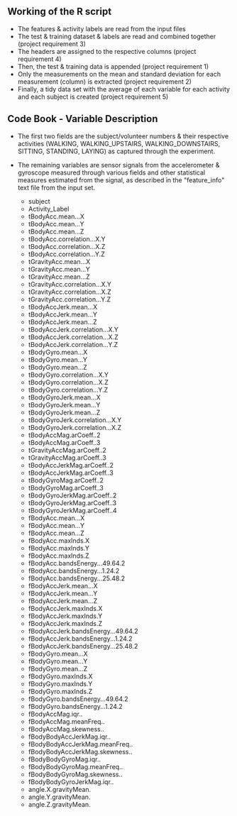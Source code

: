 ## **Working of the R script**

* The features & activity labels are read from the input files
*	The test & training dataset & labels are read and combined together (project requirement 3)
*	The headers are assigned to the respective columns (project requirement 4)
*	Then, the test & training data is appended (project requirement 1)
*	Only the measurements on the mean and standard deviation for each measurement (column) is extracted (project requirement 2)
*	Finally, a tidy data set with the average of each variable for each activity and each subject is created (project requirement 5)


## Code Book - Variable Description

* The first two fields are the subject/volunteer numbers & their respective activities (WALKING, WALKING_UPSTAIRS, WALKING_DOWNSTAIRS, SITTING, STANDING, LAYING) as captured through the experiment.

* The remaining variables are sensor signals from the accelerometer & gyroscope measured through various fields and other statistical measures estimated from the signal, as described in the "feature_info" text file from the input set.

  * subject
  * Activity_Label
  * tBodyAcc.mean...X
  * tBodyAcc.mean...Y
  * tBodyAcc.mean...Z
  * tBodyAcc.correlation...X.Y
  * tBodyAcc.correlation...X.Z
  * tBodyAcc.correlation...Y.Z
  * tGravityAcc.mean...X
  * tGravityAcc.mean...Y
  * tGravityAcc.mean...Z
  * tGravityAcc.correlation...X.Y     
  * tGravityAcc.correlation...X.Z
  * tGravityAcc.correlation...Y.Z     
  * tBodyAccJerk.mean...X
  * tBodyAccJerk.mean...Y             
  * tBodyAccJerk.mean...Z
  * tBodyAccJerk.correlation...X.Y    
  * tBodyAccJerk.correlation...X.Z
  * tBodyAccJerk.correlation...Y.Z    
  * tBodyGyro.mean...X
  * tBodyGyro.mean...Y                
  * tBodyGyro.mean...Z
  * tBodyGyro.correlation...X.Y       
  * tBodyGyro.correlation...X.Z
  * tBodyGyro.correlation...Y.Z       
  * tBodyGyroJerk.mean...X
  * tBodyGyroJerk.mean...Y            
  * tBodyGyroJerk.mean...Z
  * tBodyGyroJerk.correlation...X.Y   
  * tBodyGyroJerk.correlation...X.Z
  * tBodyAccMag.arCoeff..2            
  * tBodyAccMag.arCoeff..3
  * tGravityAccMag.arCoeff..2         
  * tGravityAccMag.arCoeff..3
  * tBodyAccJerkMag.arCoeff..2        
  * tBodyAccJerkMag.arCoeff..3
  * tBodyGyroMag.arCoeff..2           
  * tBodyGyroMag.arCoeff..3            
  * tBodyGyroJerkMag.arCoeff..2       
  * tBodyGyroJerkMag.arCoeff..3
  * tBodyGyroJerkMag.arCoeff..4       
  * fBodyAcc.mean...X
  * fBodyAcc.mean...Y                 
  * fBodyAcc.mean...Z
  * fBodyAcc.maxInds.X                
  * fBodyAcc.maxInds.Y
  * fBodyAcc.maxInds.Z                
  * fBodyAcc.bandsEnergy...49.64.2
  * fBodyAcc.bandsEnergy...1.24.2     
  * fBodyAcc.bandsEnergy...25.48.2
  * fBodyAccJerk.mean...X             
  * fBodyAccJerk.mean...Y
  * fBodyAccJerk.mean...Z             
  * fBodyAccJerk.maxInds.X
  * fBodyAccJerk.maxInds.Y            
  * fBodyAccJerk.maxInds.Z
  * fBodyAccJerk.bandsEnergy...49.64.2
  * fBodyAccJerk.bandsEnergy...1.24.2
  * fBodyAccJerk.bandsEnergy...25.48.2
  * fBodyGyro.mean...X
  * fBodyGyro.mean...Y                
  * fBodyGyro.mean...Z
  * fBodyGyro.maxInds.X               
  * fBodyGyro.maxInds.Y
  * fBodyGyro.maxInds.Z               
  * fBodyGyro.bandsEnergy...49.64.2
  * fBodyGyro.bandsEnergy...1.24.2    
  * fBodyAccMag.iqr..
  * fBodyAccMag.meanFreq..            
  * fBodyAccMag.skewness..
  * fBodyBodyAccJerkMag.iqr..         
  * fBodyBodyAccJerkMag.meanFreq..
  * fBodyBodyAccJerkMag.skewness..    
  * fBodyBodyGyroMag.iqr..
  * fBodyBodyGyroMag.meanFreq..       
  * fBodyBodyGyroMag.skewness..
  * fBodyBodyGyroJerkMag.iqr..
  * angle.X.gravityMean.
  * angle.Y.gravityMean. 
  * angle.Z.gravityMean.
